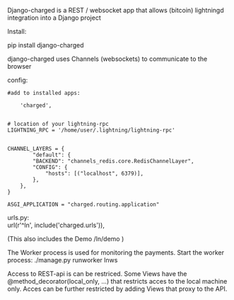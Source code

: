 
Django-charged is a REST / websocket app that allows
(bitcoin) lightningd integration into a Django project



Install:

   pip install django-charged


django-charged uses Channels (websockets) to communicate to the browser



config:

    #add to installed apps:

        'charged',


    # location of your lightning-rpc
    LIGHTNING_RPC = '/home/user/.lightning/lightning-rpc'


    CHANNEL_LAYERS = {
            "default": {
            "BACKEND": "channels_redis.core.RedisChannelLayer",
            "CONFIG": {
                "hosts": [("localhost", 6379)],
            },
        },
    }

    ASGI_APPLICATION = "charged.routing.application"




urls.py:    
    url(r'^ln', include('charged.urls')),

 (This also includes the Demo  /ln/demo )


The Worker process is used for monitoring the payments.
Start the worker process:
   ./manage.py runworker lnws


Access to REST-api is can be restriced. Some Views  have the
@method_decorator(local_only, ...)  that restricts acces to the local machine only.
Acces can be further restricted by adding Views that proxy to the API.



